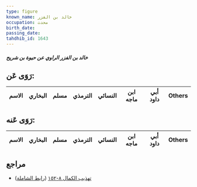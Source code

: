 ```yaml
---
type: figure
known_name: خالد بن الفزر
occupation: محدث
birth_date:
passing_date:
tahdhib_id: 1643
---
```

##### خالد بن الفزر الراوي عن حيوة بن شريح

## رَوَى عَن:
| الاسم | البخاري | مسلم | الترمذي | النسائي | ابن ماجه | أبي داود | Others |
| ----- | ------- | ---- | ------- | ------- | -------- | -------- | ------ |
## رَوَى عَنه:
| الاسم | البخاري | مسلم | الترمذي | النسائي | ابن ماجه | أبي داود | Others |
| ----- | ------- | ---- | ------- | ------- | -------- | -------- | ------ |
## مراجع
- [تهذيب الكمال ٨-١٥٢](obsidian://open?vault=Tahdhib-al-Kamal&file=Figures/١٦٤٣-خالد%20بن%20الفزر%20الراوي%20عن%20حيوة%20بن%20شريح) ([رابط الشاملة](https://shamela.ws/book/3722/3863))